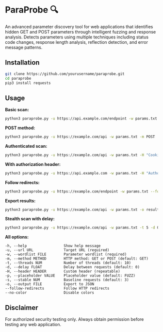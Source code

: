 # ParaProbe 🔍

An advanced parameter discovery tool for web applications that identifies hidden GET and POST parameters through intelligent fuzzing and response analysis. Detects parameters using multiple techniques including status code changes, response length analysis, reflection detection, and error message patterns.

## Installation

```bash
git clone https://github.com/yourusername/paraprobe.git
cd paraprobe
pip3 install requests
```

## Usage

**Basic scan:**
```bash
python3 paraprobe.py -u https://api.example.com/endpoint -w params.txt
```

**POST method:**
```bash
python3 paraprobe.py -u https://example.com/api -w params.txt -m POST
```

**Authenticated scan:**
```bash
python3 paraprobe.py -u https://example.com/api -w params.txt -H "Cookie: session=abc123"
```

**With authorization header:**
```bash
python3 paraprobe.py -u https://api.example.com -w params.txt -H "Authorization: Bearer token"
```

**Follow redirects:**
```bash
python3 paraprobe.py -u https://example.com/endpoint -w params.txt --follow-redirects
```

**Export results:**
```bash
python3 paraprobe.py -u https://example.com/api -w params.txt -o results.json
```

**Stealth scan with delay:**
```bash
python3 paraprobe.py -u https://example.com/api -w params.txt -t 5 -d 0.5
```

**All options:**
```
-h, --help                 Show help message
-u, --url URL              Target URL (required)
-w, --wordlist FILE        Parameter wordlist (required)
-m, --method METHOD        HTTP method: GET or POST (default: GET)
-t, --threads NUM          Number of threads (default: 10)
-d, --delay FLOAT          Delay between requests (default: 0)
-H, --header HEADER        Custom header (repeatable)
-p, --placeholder VALUE    Placeholder value (default: FUZZ)
-s, --stable NUM           Baseline requests (default: 3)
-o, --output FILE          Export to JSON
--follow-redirects         Follow HTTP redirects
--no-color                 Disable colors
```

## Disclaimer

For authorized security testing only. Always obtain permission before testing any web application.
